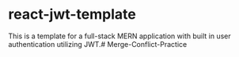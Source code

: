 # react-jwt-template

This is a template for a full-stack MERN application with built in user authentication utilizing JWT.# Merge-Conflict-Practice

